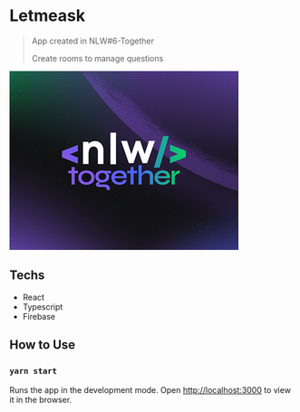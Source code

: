 # Letmeask
> App created in NLW#6-Together
>
> Create rooms to manage questions

![nlw Banner](/nlwbanner.png)

## Techs

* React
* Typescript
* Firebase


## How to Use
### `yarn start`

Runs the app in the development mode.
Open [http://localhost:3000](http://localhost:3000) to view it in the browser.

